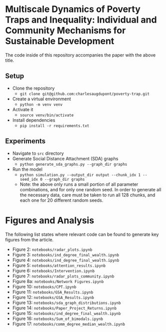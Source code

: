# Multiscale Dynamics of Poverty Traps and Inequality: Individual and Community Mechanisms for Sustainable Development
The code inside of this repository accompanies the paper with the above title.

## Setup
- Clone the repository 
    - `git clone git@github.com:charlesaugdupont/poverty-trap.git`
- Create a virtual environment
    - `python -m venv venv`
- Activate it
    - `source venv/bin/activate`
- Install dependencies
    - `pip install -r requirements.txt`

## Experiments
- Navigate to `src` directory
- Generate Social Distance Attachment (SDA) graphs
    - `python generate_sda_graphs.py --graph_dir graphs`
- Run the model
    - `python simulation.py --output_dir output --chunk_idx 1 --seed_idx 0 --graph_dir graphs`
    - Note: the above only runs a small portion of all parameter combinations, and for only one random seed. In order to generate 
all the necessary data, care must be taken to run all 128 chunks, and each one for 20 different random seeds.

# Figures and Analysis
The following list states where relevant code can be found to generate key figures from the article.
- Figure 2: `notebooks/radar_plots.ipynb` 
- Figure 3: `notebooks/ind_degree_final_wealth.ipynb` 
- Figure 4: `notebooks/ind_degree_final_wealth.ipynb` 
- Figure 5: `notebooks/attention_results.ipynb` 
- Figure 6: `notebooks/Intervention.ipynb` 
- Figure 7: `notebooks/radar_plots_community.ipynb` 
- Figure 8a: `notebooks/Network Figures.ipynb` 
- Figure 10: `notebooks/CPT.ipynb` 
- Figure 11: `notebooks/GSA_Results.ipynb` 
- Figure 12: `notebooks/GSA_Results.ipynb` 
- Figure 13: `notebooks/sda_graph_distributions.ipynb` 
- Figure 14: `notebooks/Paper_Project_Returns.ipynb` 
- Figure 15: `notebooks/ind_degree_final_wealth.ipynb` 
- Figure 16: `notebooks/Sum_of_bimodals.ipynb` 
- Figure 17: `notebooks/comm_degree_median_wealth.ipynb`